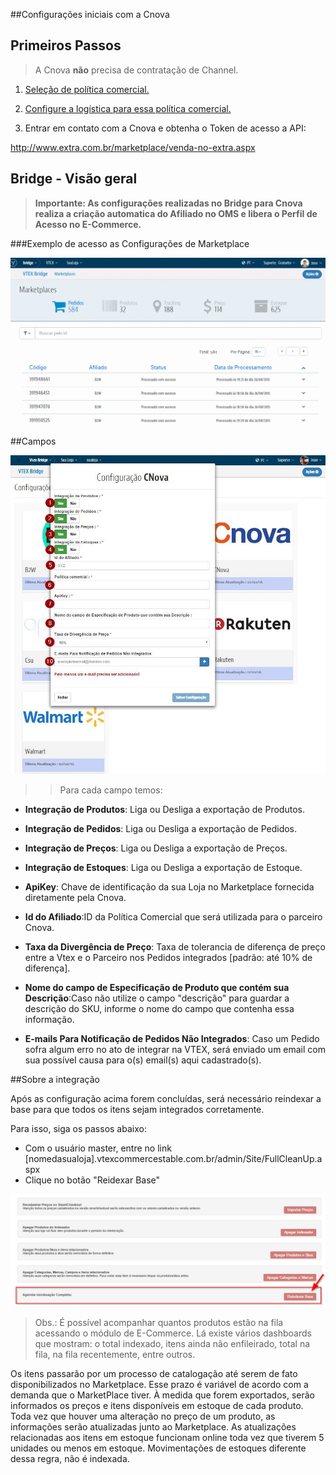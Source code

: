 ##Configurações iniciais com a Cnova

## Primeiros Passos


> A Cnova **não** precisa de contratação de Channel.

1. [Seleção de política comercial.](http://help.vtex.com/hc/pt-br/articles/214166227)

2. [Configure a logística para essa política comercial.](http://help.vtex.com/hc/pt-br/articles/214166667-Atualiza%C3%A7%C3%A3o-de-estoque)

3. Entrar em contato com a Cnova e obtenha o Token de acesso a API:

 http://www.extra.com.br/marketplace/venda-no-extra.aspx

## Bridge - Visão geral


>**Importante: As configurações realizadas no Bridge para Cnova realiza a criação automatica do Afiliado no OMS e libera o Perfil de Acesso no E-Commerce.**

###Exemplo de acesso as Configurações de Marketplace

![Config CNova](V_newconfig_cnova2.gif)

##Campos

![Campos Cnova](cnova.png)

>>Para cada campo temos:

* **Integração de Produtos**: Liga ou Desliga a exportação de Produtos.

* **Integração de Pedidos**: Liga ou Desliga a exportação de Pedidos.

* **Integração de Preços**: Liga ou Desliga a exportação de Preços.

* **Integração de Estoques**: Liga ou Desliga a exportação de Estoque.

* **ApiKey**: Chave de identificação da sua Loja no Marketplace fornecida diretamente pela Cnova.

* **Id do Afiliado**:ID da Política Comercial que será utilizada para o parceiro Cnova.

* **Taxa da Divergência de Preço**: Taxa de tolerancia de diferença de preço entre a Vtex e o Parceiro nos Pedidos integrados [padrão: até 10% de diferença].

* **Nome do campo de Especificação de Produto que contém sua Descrição**:Caso não utilize o campo "descrição" para guardar a descrição do SKU, informe o nome do campo que contenha essa informação.

* **E-mails Para Notificação de Pedidos Não Integrados**: Caso um Pedido sofra algum erro no ato de integrar na VTEX, será enviado um email com sua possível causa para o(s) email(s) aqui cadastrado(s).


##Sobre a integração

Após as configuração acima forem concluídas, será necessário reindexar a base para que todos os itens sejam integrados corretamente.

Para isso, siga os passos abaixo:

* Com o usuário master, entre no link [nomedasualoja].vtexcommercestable.com.br/admin/Site/FullCleanUp.aspx
* Clique no botão "Reidexar Base"


![Campos Cnova](reindexacao.png)

> Obs.: É possível acompanhar quantos produtos estão na fila acessando o módulo de E-Commerce. Lá existe vários dashboards que mostram: o total indexado, itens ainda não enfileirado, total na fila, na fila recentemente, entre outros.


Os itens passarão por um processo de catalogação até serem de fato disponibilizados no Marketplace. Esse prazo é variável de acordo com a demanda que o MarketPlace tiver. À medida que forem exportados, serão informados os preços e itens disponíveis em estoque de cada produto. Toda vez que houver uma alteração no preço de um produto, as informações serão atualizadas junto ao Marketplace. As atualizações relacionadas aos itens em estoque funcionam online toda vez que tiverem 5 unidades ou menos em estoque. Movimentações de estoques diferente dessa regra, não é indexada.
